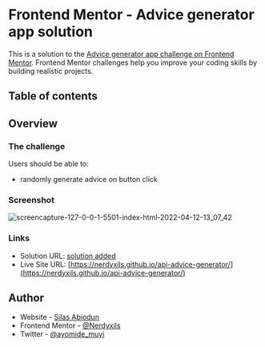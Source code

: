 # Frontend Mentor - Advice generator app solution

This is a solution to the [Advice generator app challenge on Frontend Mentor](https://www.frontendmentor.io/challenges/advice-generator-app-QdUG-13db). Frontend Mentor challenges help you improve your coding skills by building realistic projects.

## Table of contents

## Overview

### The challenge

Users should be able to:
 - randomly generate advice on button click

### Screenshot
![screencapture-127-0-0-1-5501-index-html-2022-04-12-13_07_42](https://user-images.githubusercontent.com/56302195/162959204-9a0d3224-5010-4108-8e05-076e2141fec4.png)

### Links

- Solution URL: [solution added](https://www.frontendmentor.io/solutions/advice-generator-app-HyZJakmE5)
- Live Site URL: [https://nerdyxils.github.io/api-advice-generator/](https://nerdyxils.github.io/api-advice-generator/)

## Author

- Website - [Silas Abiodun](https://silas-abiodun.vercel.app/)
- Frontend Mentor - [@Nerdyxils](https://www.frontendmentor.io/profile/Nerdyxils)
- Twitter - [@ayomide_muyi](https://www.twitter.com/ayomide_muyi)
